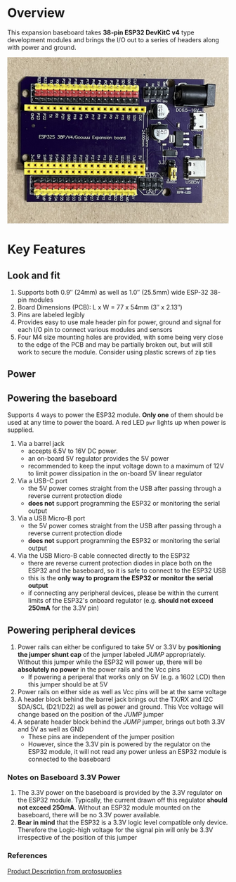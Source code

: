 # Overview
This expansion baseboard takes **38-pin ESP32 DevKitC v4** type development modules and brings the I/O out to a series of headers along with power and ground.

![ESP32_38pin Expansion Board](ESP32_38pin_Expansion_Board.jpeg)

# Key Features

## Look and fit

1. Supports both 0.9″ (24mm) as well as 1.0″ (25.5mm) wide ESP-32 38-pin modules
1. Board Dimensions (PCB): L x W = 77 x 54mm (3″ x 2.13″)
1. Pins are labeled legibly
1. Provides easy to use male header pin for power, ground and signal for each I/O pin to connect various modules and sensors
1. Four M4 size mounting holes are provided, with some being very close to the edge of the PCB and may be partially broken out, but will still work to secure the module. Consider using plastic screws of zip ties

## Power

## Powering the baseboard

Supports 4 ways to power the ESP32 module. **Only one** of them should be used at any time to power the board. A red LED `pwr` lights up when power is supplied.
1. Via a barrel jack
    - accepts 6.5V to 16V DC power.
    - an on-board 5V regulator provides the 5V power
    - recommended to keep the input voltage down to a maximum of 12V to limit power dissipation in the on-board 5V linear regulator
1. Via a USB-C port
    - the 5V power comes straight from the USB after passing through a reverse current protection diode
    - **does not** support programming the ESP32 or monitoring the serial output
1. Via a USB Micro-B port
    - the 5V power comes straight from the USB after passing through a reverse current protection diode
    - **does not** support programming the ESP32 or monitoring the serial output
1. Via the USB Micro-B cable connected directly to the ESP32
    - there are reverse current protection diodes in place both on the ESP32 and the baseboard, so it is safe to connect to the ESP32 USB
    - this is the **only way to program the ESP32 or monitor the serial output**
    - if connecting any peripheral devices, please be within the current limits of the ESP32's onboard regulator (e.g. **should not exceed 250mA** for the 3.3V pin) 
      
## Powering peripheral devices
1. Power rails can either be configured to take 5V or 3.3V by **positioning the jumper shunt cap** of the jumper labeled *JUMP* appropriately. Without this jumper while the ESP32 will power up, there will be **absolutely no power** in the power rails and the Vcc pins
    - If powering a periperal that works only on 5V (e.g. a 1602 LCD) then this jumper should be at 5V
1. Power rails on either side as well as Vcc pins will be at the same voltage
1. A header block behind the barrel jack brings out the TX/RX and I2C SDA/SCL (D21/D22) as well as power and ground. This Vcc voltage will change based on the position of the *JUMP* jumper
1. A separate header block behind the *JUMP* jumper, brings out both 3.3V and 5V as well as GND
    - These pins are independent of the jumper position
    - However, since the 3.3V pin is powered by the regulator on the ESP32 module, it will not read any power unless an ESP32 module is connected to the baseboard

### Notes on Baseboard 3.3V Power
1. The 3.3V power on the baseboard is provided by the 3.3V regulator on the ESP32 module. Typically, the current drawn off this regulator **should not exceed 250mA**. Without an ESP32 module mounted on the baseboard, there will be no 3.3V power available.
1. **Bear in mind** that the ESP32 is a 3.3V logic level compatible only device. Therefore the Logic-high voltage for the signal pin will only be 3.3V irrespective of the position of this jumper

### References
[Product Description from protosupplies](https://protosupplies.com/product/esp32-s-expansion-board-38-pin/)
